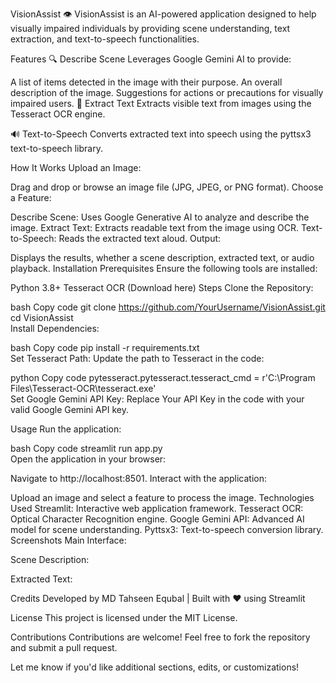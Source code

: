 VisionAssist 👁️
VisionAssist is an AI-powered application designed to help visually impaired individuals by providing scene understanding, text extraction, and text-to-speech functionalities.

Features
🔍 Describe Scene
Leverages Google Gemini AI to provide:

A list of items detected in the image with their purpose.
An overall description of the image.
Suggestions for actions or precautions for visually impaired users.
📝 Extract Text
Extracts visible text from images using the Tesseract OCR engine.

🔊 Text-to-Speech
Converts extracted text into speech using the pyttsx3 text-to-speech library.

How It Works
Upload an Image:

Drag and drop or browse an image file (JPG, JPEG, or PNG format).
Choose a Feature:

Describe Scene: Uses Google Generative AI to analyze and describe the image.
Extract Text: Extracts readable text from the image using OCR.
Text-to-Speech: Reads the extracted text aloud.
Output:

Displays the results, whether a scene description, extracted text, or audio playback.
Installation
Prerequisites
Ensure the following tools are installed:

Python 3.8+
Tesseract OCR (Download here)
Steps
Clone the Repository:

bash
Copy code
git clone https://github.com/YourUsername/VisionAssist.git  
cd VisionAssist  
Install Dependencies:

bash
Copy code
pip install -r requirements.txt  
Set Tesseract Path:
Update the path to Tesseract in the code:

python
Copy code
pytesseract.pytesseract.tesseract_cmd = r'C:\\Program Files\\Tesseract-OCR\\tesseract.exe'  
Set Google Gemini API Key:
Replace Your API Key in the code with your valid Google Gemini API key.

Usage
Run the application:

bash
Copy code
streamlit run app.py  
Open the application in your browser:

Navigate to http://localhost:8501.
Interact with the application:

Upload an image and select a feature to process the image.
Technologies Used
Streamlit: Interactive web application framework.
Tesseract OCR: Optical Character Recognition engine.
Google Gemini API: Advanced AI model for scene understanding.
Pyttsx3: Text-to-speech conversion library.
Screenshots
Main Interface:

Scene Description:

Extracted Text:

Credits
Developed by MD Tahseen Equbal | Built with ❤️ using Streamlit

License
This project is licensed under the MIT License.

Contributions
Contributions are welcome! Feel free to fork the repository and submit a pull request.

Let me know if you'd like additional sections, edits, or customizations!






